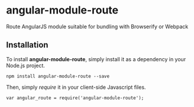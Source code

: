 angular-module-route
====================

Route AngularJS module suitable for bundling with Browserify or Webpack

Installation
------------

To install **angular-module-route**, simply install it as a dependency in your Node.js project.

    npm install angular-module-route --save

Then, simply *require* it in your client-side Javascript files.

    var angular_route = require('angular-module-route');
